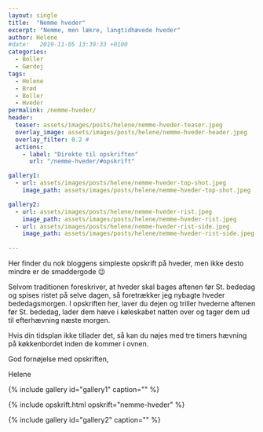 ```yaml
---
layout: single
title:  "Nemme hveder"
excerpt: "Nemme, men lækre, langtidhævede hveder"
author: Helene
#date:   2019-11-05 13:39:33 +0100
categories:  
  - Boller
  - Gærdej
tags: 
  - Helene
  - Brød
  - Boller
  - Hveder
permalink: /nemme-hveder/
header:
  teaser: assets/images/posts/helene/nemme-hveder-teaser.jpeg
  overlay_image: assets/images/posts/helene/nemme-hveder-header.jpeg
  overlay_filter: 0.2 # 
  actions:
    - label: "Direkte til opskriften"
      url: "/nemme-hveder/#opskrift"

gallery1:
  - url: assets/images/posts/helene/nemme-hveder-top-shot.jpeg
    image_path: assets/images/posts/helene/nemme-hveder-top-shot.jpeg

gallery2:
  - url: assets/images/posts/helene/nemme-hveder-rist.jpeg
    image_path: assets/images/posts/helene/nemme-hveder-rist.jpeg
  - url: assets/images/posts/helene/nemme-hveder-rist-side.jpeg
    image_path: assets/images/posts/helene/nemme-hveder-rist-side.jpeg
    
---
```

Her finder du nok bloggens simpleste opskrift på hveder, men ikke desto mindre er de smaddergode :wink:

Selvom traditionen foreskriver, at hveder skal bages aftenen før St. bededag og spises ristet på selve dagen, så foretrækker jeg nybagte hveder bededagsmorgen. I opskriften her, laver du dejen og triller hvederne aftenen før St. bededag, lader dem hæve i køleskabet natten over og tager dem ud til efterhævning næste morgen.

Hvis din tidsplan ikke tillader det, så kan du nøjes med tre timers hævning på køkkenbordet inden de kommer i ovnen.

God fornøjelse med opskriften,

Helene

{% include gallery id="gallery1"  caption="" %}

{% include opskrift.html opskrift="nemme-hveder" %}

{% include gallery id="gallery2"  caption="" %}
